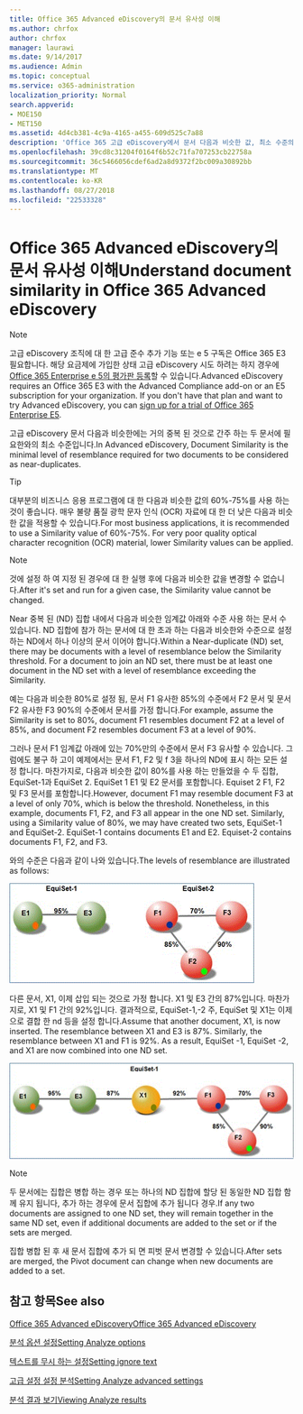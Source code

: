 ```yaml
---
title: Office 365 Advanced eDiscovery의 문서 유사성 이해
ms.author: chrfox
author: chrfox
manager: laurawi
ms.date: 9/14/2017
ms.audience: Admin
ms.topic: conceptual
ms.service: o365-administration
localization_priority: Normal
search.appverid:
- MOE150
- MET150
ms.assetid: 4d4cb381-4c9a-4165-a455-609d525c7a88
description: 'Office 365 고급 eDiscovery에서 문서 다음과 비슷한 값, 최소 수준의 중복 근처 것으로 간주 하는 두 파일에 대 한와 작동 하는 방법을 검토 합니다. '
ms.openlocfilehash: 39cd8c31204f0164f6b52c71fa707253cb22758a
ms.sourcegitcommit: 36c5466056cdef6ad2a8d9372f2bc009a30892bb
ms.translationtype: MT
ms.contentlocale: ko-KR
ms.lasthandoff: 08/27/2018
ms.locfileid: "22533328"
---
```

# <a name="understand-document-similarity-in-office-365-advanced-ediscovery"></a><span data-ttu-id="acd09-103">Office 365 Advanced eDiscovery의 문서 유사성 이해</span><span class="sxs-lookup"><span data-stu-id="acd09-103">Understand document similarity in Office 365 Advanced eDiscovery</span></span>

> [!NOTE]
> <span data-ttu-id="acd09-p101">고급 eDiscovery 조직에 대 한 고급 준수 추가 기능 또는 e 5 구독은 Office 365 E3 필요합니다. 해당 요금제에 가입한 상태 고급 eDiscovery 시도 하려는 하지 경우에 [Office 365 Enterprise e 5의 평가판 등록](https://go.microsoft.com/fwlink/p/?LinkID=698279)할 수 있습니다.</span><span class="sxs-lookup"><span data-stu-id="acd09-p101">Advanced eDiscovery requires an Office 365 E3 with the Advanced Compliance add-on or an E5 subscription for your organization. If you don't have that plan and want to try Advanced eDiscovery, you can [sign up for a trial of Office 365 Enterprise E5](https://go.microsoft.com/fwlink/p/?LinkID=698279).</span></span> 
  
<span data-ttu-id="acd09-106">고급 eDiscovery 문서 다음과 비슷한에는 거의 중복 된 것으로 간주 하는 두 문서에 필요한와의 최소 수준입니다.</span><span class="sxs-lookup"><span data-stu-id="acd09-106">In Advanced eDiscovery, Document Similarity is the minimal level of resemblance required for two documents to be considered as near-duplicates.</span></span>
  
> [!TIP]
> <span data-ttu-id="acd09-p102">대부분의 비즈니스 응용 프로그램에 대 한 다음과 비슷한 값의 60%-75%를 사용 하는 것이 좋습니다. 매우 불량 품질 광학 문자 인식 (OCR) 자료에 대 한 더 낮은 다음과 비슷한 값을 적용할 수 있습니다.</span><span class="sxs-lookup"><span data-stu-id="acd09-p102">For most business applications, it is recommended to use a Similarity value of 60%-75%. For very poor quality optical character recognition (OCR) material, lower Similarity values can be applied.</span></span> 
  
> [!NOTE]
> <span data-ttu-id="acd09-109">것에 설정 하 여 지정 된 경우에 대 한 실행 후에 다음과 비슷한 값을 변경할 수 없습니다.</span><span class="sxs-lookup"><span data-stu-id="acd09-109">After it's set and run for a given case, the Similarity value cannot be changed.</span></span> 
  
<span data-ttu-id="acd09-p103">Near 중복 된 (ND) 집합 내에서 다음과 비슷한 임계값 아래와 수준 사용 하는 문서 수 있습니다. ND 집합에 참가 하는 문서에 대 한 초과 하는 다음과 비슷한와 수준으로 설정 하는 ND에서 하나 이상의 문서 이어야 합니다.</span><span class="sxs-lookup"><span data-stu-id="acd09-p103">Within a Near-duplicate (ND) set, there may be documents with a level of resemblance below the Similarity threshold. For a document to join an ND set, there must be at least one document in the ND set with a level of resemblance exceeding the Similarity.</span></span> 
  
<span data-ttu-id="acd09-112">예는 다음과 비슷한 80%로 설정 됨, 문서 F1 유사한 85%의 수준에서 F2 문서 및 문서 F2 유사한 F3 90%의 수준에서 문서를 가정 합니다.</span><span class="sxs-lookup"><span data-stu-id="acd09-112">For example, assume the Similarity is set to 80%, document F1 resembles document F2 at a level of 85%, and document F2 resembles document F3 at a level of 90%.</span></span> 
  
<span data-ttu-id="acd09-p104">그러나 문서 F1 임계값 아래에 있는 70%만의 수준에서 문서 F3 유사할 수 있습니다. 그럼에도 불구 하 고이 예제에서는 문서 F1, F2 및 f 3을 하나의 ND에 표시 하는 모든 설정 합니다. 마찬가지로, 다음과 비슷한 값이 80%를 사용 하는 만들었을 수 두 집합, EquiSet-1과 EquiSet 2. EquiSet 1 E1 및 E2 문서를 포함합니다. Equiset 2 F1, F2 및 F3 문서를 포함합니다.</span><span class="sxs-lookup"><span data-stu-id="acd09-p104">However, document F1 may resemble document F3 at a level of only 70%, which is below the threshold. Nonetheless, in this example, documents F1, F2, and F3 all appear in the one ND set. Similarly, using a Similarity value of 80%, we may have created two sets, EquiSet-1 and EquiSet-2. EquiSet-1 contains documents E1 and E2. Equiset-2 contains documents F1, F2, and F3.</span></span> 
  
<span data-ttu-id="acd09-118">와의 수준은 다음과 같이 나와 있습니다.</span><span class="sxs-lookup"><span data-stu-id="acd09-118">The levels of resemblance are illustrated as follows:</span></span>
  
![문서 유사성](media/3907ea7d-e28a-4027-8fc3-be090dd39144.gif)
  
<span data-ttu-id="acd09-p105">다른 문서, X1, 이제 삽입 되는 것으로 가정 합니다. X1 및 E3 간의 87%입니다. 마찬가지로, X1 및 F1 간의 92%입니다. 결과적으로, EquiSet-1,-2 주, EquiSet 및 X1는 이제으로 결합 한 nd 등을 설정 합니다.</span><span class="sxs-lookup"><span data-stu-id="acd09-p105">Assume that another document, X1, is now inserted. The resemblance between X1 and E3 is 87%. Similarly, the resemblance between X1 and F1 is 92%. As a result, EquiSet -1, EquiSet -2, and X1 are now combined into one ND set.</span></span>
  
![문서 유사성](media/d140d347-33d5-475a-af04-594a0f2ab13d.gif)
  
> [!NOTE]
> <span data-ttu-id="acd09-125">두 문서에는 집합은 병합 하는 경우 또는 하나의 ND 집합에 할당 된 동일한 ND 집합 함께 유지 됩니다, 추가 하는 경우에 문서 집합에 추가 됩니다 경우.</span><span class="sxs-lookup"><span data-stu-id="acd09-125">If any two documents are assigned to one ND set, they will remain together in the same ND set, even if additional documents are added to the set or if the sets are merged.</span></span> 
  
<span data-ttu-id="acd09-126">집합 병합 된 후 새 문서 집합에 추가 되 면 피벗 문서 변경할 수 있습니다.</span><span class="sxs-lookup"><span data-stu-id="acd09-126">After sets are merged, the Pivot document can change when new documents are added to a set.</span></span> 
  
## <a name="see-also"></a><span data-ttu-id="acd09-127">참고 항목</span><span class="sxs-lookup"><span data-stu-id="acd09-127">See also</span></span>

[<span data-ttu-id="acd09-128">Office 365 Advanced eDiscovery</span><span class="sxs-lookup"><span data-stu-id="acd09-128">Office 365 Advanced eDiscovery</span></span>](office-365-advanced-ediscovery.md)
  
[<span data-ttu-id="acd09-129">분석 옵션 설정</span><span class="sxs-lookup"><span data-stu-id="acd09-129">Setting Analyze options</span></span>](set-analyze-options-in-advanced-ediscovery.md)
  
[<span data-ttu-id="acd09-130">텍스트를 무시 하는 설정</span><span class="sxs-lookup"><span data-stu-id="acd09-130">Setting ignore text</span></span>](set-ignore-text-in-advanced-ediscovery.md)
  
[<span data-ttu-id="acd09-131">고급 설정 설정 분석</span><span class="sxs-lookup"><span data-stu-id="acd09-131">Setting Analyze advanced settings</span></span>](set-analyze-advanced-settings-in-advanced-ediscovery.md)
  
[<span data-ttu-id="acd09-132">분석 결과 보기</span><span class="sxs-lookup"><span data-stu-id="acd09-132">Viewing Analyze results</span></span>](view-analyze-results-in-advanced-ediscovery.md)

